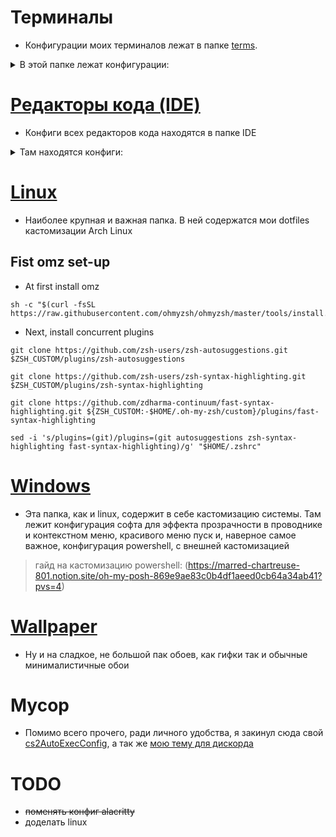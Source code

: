 # Терминалы
* Конфигурации моих терминалов лежат в папке [terms](https://github.com/EtoNeAnanasbI95/MyCustomization/tree/main/terms).

<details>
   <summary>В этой папке лежат конфигурации:</summary>
      1. Hyper terminal<br/>
      2. Alacritty<br/>
      3. Default windows terminal<br/>

> Из всего выше перечисленного, файл (WindowsTerminalColorSchemes) является просто цветовой схемой для терминала windows, ***если вы хотите посмотреть конфигурацию именно powershellrc, то просмотрите папку Windows → PWSH***
</details>

# [Редакторы кода (IDE)](https://github.com/EtoNeAnanasbI95/MyCustomization/tree/main/IDE)
* Конфиги всех редакторов кода находятся в папке IDE

<details>
   <summary>Там находятся конфиги:</summary>
      1. IDE от jetbrains которыми я пользуюсь на постоянной основе<br/>
      2. VS code<br/>
      3. neovim<br/>

> Гайд на кастомизацию vscode: (https://marred-chartreuse-801.notion.site/vs-code-acaf2e071b91435fad37bb784c9b3941?pvs=4)
</details>

# [Linux](https://github.com/EtoNeAnanasbI95/MyCustomization/tree/main/Linux)
* Наиболее крупная и важная папка. В ней содержатся мои dotfiles кастомизации Arch Linux 
## Fist omz set-up
* At first install omz

``` 
sh -c "$(curl -fsSL https://raw.githubusercontent.com/ohmyzsh/ohmyzsh/master/tools/install.sh)"
```

* Next, install concurrent plugins

```
git clone https://github.com/zsh-users/zsh-autosuggestions.git $ZSH_CUSTOM/plugins/zsh-autosuggestions

git clone https://github.com/zsh-users/zsh-syntax-highlighting.git $ZSH_CUSTOM/plugins/zsh-syntax-highlighting

git clone https://github.com/zdharma-continuum/fast-syntax-highlighting.git ${ZSH_CUSTOM:-$HOME/.oh-my-zsh/custom}/plugins/fast-syntax-highlighting

sed -i 's/plugins=(git)/plugins=(git autosuggestions zsh-syntax-highlighting fast-syntax-highlighting)/g' "$HOME/.zshrc"
```

# [Windows](https://github.com/EtoNeAnanasbI95/MyCustomization/tree/main/Windows)
* Эта папка, как и linux, содержит в себе кастомизацию системы. Там лежит конфигурация софта для эффекта прозрачности в проводнике и контекстном меню, красивого меню пуск и, наверное самое важное, конфигурация powershell, с внешней кастомизацией
> гайд на кастомизацию powershell: (https://marred-chartreuse-801.notion.site/oh-my-posh-869e9ae83c0b4df1aeed0cb64a34ab41?pvs=4)

# [Wallpaper](https://github.com/EtoNeAnanasbI95/MyCustomization/tree/main/wallpapers)
* Ну и на сладкое, не большой пак обоев, как гифки так и обычные минималистичные обои

# Мусор
* Помимо всего прочего, ради личного удобства, я закинул сюда свой [cs2AutoExecConfig](https://github.com/EtoNeAnanasbI95/MyCustomization/tree/main/CS2autoexec.cfg), а так же [мою тему для дискорда](https://github.com/EtoNeAnanasbI95/MyCustomization/tree/main/BetterDiscord)

# TODO
* ~~поменять конфиг alacritty~~
* доделать linux
